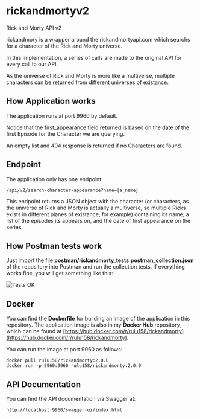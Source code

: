 # rickandmortyv2
Rick and Morty API v2

rickandmory is a wrapper around the rickandmortyapi.com which searchs for a character of the Rick and Morty universe.

In this implementation, a series of calls are made to the original API for every call to our API.

As the universe of Rick and Morty is more like a multiverse, multiple characters can be returned from different universes of existance.

## How Application works

The application runs at port 9960 by default.

Notice that the first_appearance field returned is based on the date of the first Episode for the Character we are querying.

An empty list and 404 response is returned if no Characters are found.

## Endpoint

The application only has one endpoint:

```
/api/v2/search-character-appearance?name={a_name}
```

This endpoint returns a JSON object with the character (or characters, as the universe of Rick and Morty is actually a multiverse, so multiple Ricks exists in different planes of existance, for example) containing its name, a list of the episodes its appears on, and the date of first appearance on the series.

## How Postman tests work

Just import the file **postman/rickandmorty_tests.postman_collection.json** of the repository into Postman and run the collection tests. If everything works fine, you will get something like this:

![Tests OK](http://bracers.dev/wp-content/uploads/2023/10/Screenshot-from-2023-10-10-23-16-06.png)

## Docker

You can find the **Dockerfile** for building an image of the application in this repository. The application image is also in my **Docker Hub** repository, which can be found at [https://hub.docker.com/r/rulu158/rickandmorty](https://hub.docker.com/r/rulu158/rickandmorty).

You can run the image at port 9960 as follows:

```
docker pull rulu158/rickandmorty:2.0.0
docker run -p 9960:9960 rulu158/rickandmorty:2.0.0
```

## API Documentation

You can find the API documentation via Swagger at:

```
http://localhost:9960/swagger-ui/index.html
```
